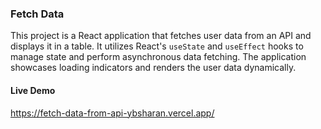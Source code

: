 ### Fetch Data

This project is a React application that fetches user data from an API and displays it in a table. It utilizes React's `useState` and `useEffect` hooks to manage state and perform asynchronous data fetching. The application showcases loading indicators and renders the user data dynamically.

#### Live Demo

https://fetch-data-from-api-ybsharan.vercel.app/
